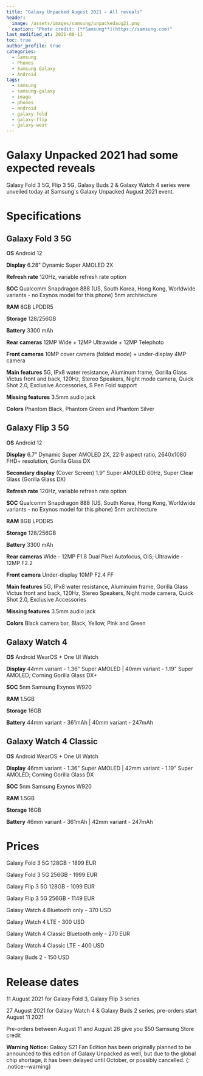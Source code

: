 ```yaml
---
title: "Galaxy Unpacked August 2021 - All reveals"
header:
  image: /assets/images/samsung/unpackedaug21.png
  caption: "Photo credit: [**Samsung**](https://samsung.com)"
last_modified_at: 2021-08-11
toc: true
author_profile: true
categories:
  - Samsung
  - Phones
  - Samsung Galaxy
  - Android
tags:
  - samsung
  - samsung-galaxy
  - image
  - phones
  - android
  - galaxy-fold
  - galaxy-flip
  - galaxy-wear
---
```


# Galaxy Unpacked 2021 had some expected reveals

Galaxy Fold 3 5G, Flip 3 5G, Galaxy Buds 2 & Galaxy Watch 4 series were unveiled today at Samsung's Galaxy Unpacked August 2021 event.

# Specifications

## Galaxy Fold 3 5G

**OS** Android 12

**Display** 6.28" Dynamic Super AMOLED 2X

**Refresh rate** 120Hz, variable refresh rate option

**SOC** Qualcomm Snapdragon 888 (US, South Korea, Hong Kong, Worldwide variants - no Exynos model for this phone) 5nm architecture

**RAM** 8GB LPDDR5

**Storage** 128/256GB

**Battery** 3300 mAh

**Rear cameras** 12MP Wide + 12MP Ultrawide + 12MP Telephoto

**Front cameras** 10MP cover camera (folded mode) + under-display 4MP camera

**Main features** 5G, IPx8 water resistance, Aluminum frame, Gorilla Glass Victus front and back, 120Hz, Stereo Speakers, Night mode camera, Quick Shot 2.0, Exclusive Accessories, S Pen Fold support

**Missing features** 3.5mm audio jack

**Colors** Phantom Black, Phantom Green and Phantom Silver

## Galaxy Flip 3 5G

**OS** Android 12

**Display** 6.7" Dynamic Super AMOLED 2X, 22:9 aspect ratio, 2640x1080 FHD+ resolution, Gorilla Glass DX

**Secondary display** (Cover Screen) 1.9" Super AMOLED 60Hz, Super Clear Glass (Gorilla Glass DX)

**Refresh rate** 120Hz, variable refresh rate option

**SOC** Qualcomm Snapdragon 888 (US, South Korea, Hong Kong, Worldwide variants - no Exynos model for this phone) 5nm architecture

**RAM** 8GB LPDDR5

**Storage** 128/256GB

**Battery** 3300 mAh

**Rear cameras** Wide - 12MP F1.8 Dual Pixel Autofocus, OIS; Ultrawide - 12MP F2.2

**Front camera** Under-display 10MP F2.4 FF

**Main features** 5G, IPx8 water resistance, Aluminuim frame, Gorilla Glass Victus front and back, 120Hz, Stereo Speakers, Night mode camera, Quick Shot 2.0, Exclusive Accessories

**Missing features** 3.5mm audio jack

**Colors** Black camera bar, Black, Yellow, Pink and Green

## Galaxy Watch 4

**OS** Android WearOS + One UI Watch

**Display** 44mm variant - 1.36" Super AMOLED | 40mm variant - 1.19" Super AMOLED; Corning Gorilla Glass DX+

**SOC** 5nm Samsung Exynos W920

**RAM** 1.5GB

**Storage** 16GB

**Battery** 44mm variant - 361mAh | 40mm variant - 247mAh

## Galaxy Watch 4 Classic

**OS** Android WearOS + One UI Watch

**Display** 46mm variant - 1.36" Super AMOLED | 42mm variant - 1.19" Super AMOLED; Corning Gorilla Glass DX

**SOC** 5nm Samsung Exynos W920

**RAM** 1.5GB

**Storage** 16GB

**Battery** 46mm variant - 361mAh | 42mm variant - 247mAh

# Prices

Galaxy Fold 3 5G 128GB - 1899 EUR

Galaxy Fold 3 5G 256GB - 1999 EUR

Galaxy Flip 3 5G 128GB - 1099 EUR

Galaxy Flip 3 5G 256GB - 1149 EUR

Galaxy Watch 4 Bluetooth only - 370 USD

Galaxy Watch 4 LTE - 300 USD

Galaxy Watch 4 Classic Bluetooth only - 270 EUR

Galaxy Watch 4 Classic LTE - 400 USD

Galaxy Buds 2 - 150 USD

# Release dates

11 August 2021 for Galaxy Fold 3, Galaxy Flip 3 series

27 August 2021 for Galaxy Watch 4 & Galaxy Buds 2 series, pre-orders start August 11 2021

Pre-orders between August 11 and August 26 give you $50 Samsung Store credit

**Warning Notice:** Galaxy S21 Fan Edition has been originally planned to be announced to this edition of Galaxy Unpacked as well, but due to the global chip shortage, it has been delayed until October, or possibly cancelled.
{: .notice--warning}
